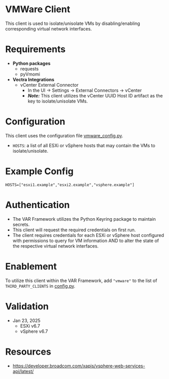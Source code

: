 # VMWare Client
This client is used to isolate/unisolate VMs by disabling/enabling corresponding virtual network interfaces.  

# Requirements
- __Python packages__
  - requests
  - pyVmomi
- __Vectra Integrations__
  - vCenter External Connector 
    - In the UI -> Settings -> External Connectors -> vCenter
    - ___Note:___ This client utilizes the vCenter UUID Host ID artifact as the key to isolate/unisolate VMs.


# Configuration
This client uses the configuration file [vmware_config.py](vmware_config.py). 
  - `HOSTS`: a list of all ESXi or vSphere hosts that may contain the VMs to isolate/unisolate.

# Example Config
`HOSTS=["esxi1.example","esxi2.example","vsphere.example"]`

# Authentication
- The VAR Framework utilizes the Python Keyring package to maintain secrets. 
- This client will request the required credentials on first run. 
- The client requires credentials for each ESXi or vSphere host configured with permissions to query for VM information AND to alter the state of the respective virtual network interfaces. 

# Enablement
To utilize this client within the VAR Framework, add `"vmware"` to the list of `THIRD_PARTY_CLIENTS` in [config.py](../../config.py).

# Validation
- Jan 23, 2025
  - ESXi v6.7
  - vSphere v6.7

# Resources
- https://developer.broadcom.com/xapis/vsphere-web-services-api/latest/
